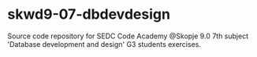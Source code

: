 # skwd9-07-dbdevdesign
Source code repository for SEDC Code Academy @Skopje 9.0 7th subject 'Database development and design' G3 students exercises.
